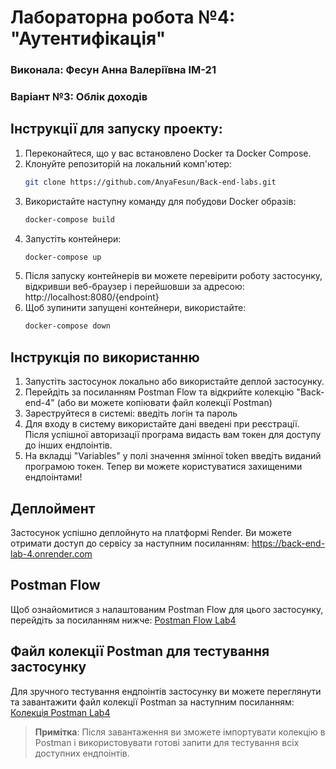 # Лабораторна робота №4: "Аутентифікація"

### Виконала: Фесун Анна Валеріївна ІМ-21
### Варіант №3: Облік доходів

## Інструкції для запуску проекту:

1. Переконайтеся, що у вас встановлено Docker та Docker Compose.
2. Клонуйте репозиторій на локальний комп'ютер:
    ```bash
   git clone https://github.com/AnyaFesun/Back-end-labs.git
   ```
3. Використайте наступну команду для побудови Docker образів:
   ```bash
   docker-compose build
   ```
4. Запустіть контейнери:
   ```bash
   docker-compose up
   ```
5. Після запуску контейнерів ви можете перевірити роботу застосунку,
відкривши веб-браузер і перейшовши за адресою: http://localhost:8080/{endpoint}
6. Щоб зупинити запущені контейнери, використайте:
   ```bash
   docker-compose down
   ```
## Інструкція по використанню
1. Запустіть застосунок локально або використайте деплой застосунку.
2. Перейдіть за посиланням Postman Flow та відкрийте колекцію "Back-end-4" 
(або ви можете копіювати файл колекції Postman)
3. Зареструйтеся в системі: введіть логін та пароль
4. Для входу в систему використайте дані введені при реєстрації. Після успішної
авторизації програма видасть вам токен для доступу до інших ендпоінтів.
5. На вкладці "Variables" у полі значення змінної token введіть виданий програмою токен.
Тепер ви можете користуватися захищеними ендпоінтами!

## Деплоймент
Застосунок успішно деплойнуто на платформі Render.
Ви можете отримати доступ до сервісу за наступним посиланням:
https://back-end-lab-4.onrender.com

## Postman Flow
Щоб ознайомитися з налаштованим Postman Flow для цього застосунку, перейдіть за посиланням нижче:
[Postman Flow Lab4](https://www.postman.com/bold-escape-536767/workspace/my-workspace/flow/676865dac93b18096cfd098a)

## Файл колекції Postman для тестування застосунку
Для зручного тестування ендпоінтів застосунку ви можете переглянути та завантажити файл колекції Postman за наступним посиланням:
[Колекція Postman Lab4](https://drive.google.com/file/d/1TqFTnK8ecbij8bzmMxDnud2tPW69toMq/view?usp=sharing)
> **Примітка**: Після завантаження ви зможете імпортувати колекцію в Postman і використовувати готові запити для тестування всіх доступних ендпоінтів.